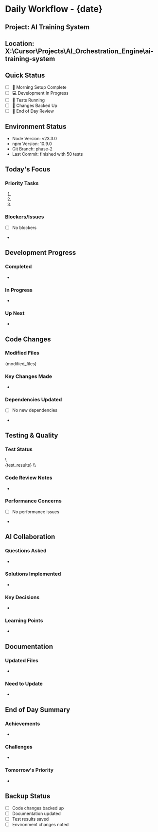 # Daily Workflow - {date}

## Project: AI Training System
## Location: X:\Cursor\Projects\AI_Orchestration_Engine\ai-training-system

## Quick Status
- [ ] 🌅 Morning Setup Complete
- [ ] 💻 Development In Progress
- [ ] 🧪 Tests Running
- [ ] 🔄 Changes Backed Up
- [ ] 🌙 End of Day Review

## Environment Status
- Node Version: v23.3.0
- npm Version: 10.9.0
- Git Branch: phase-2
- Last Commit: finished with 50 tests 

## Today's Focus
### Priority Tasks
1. 
2. 
3. 

### Blockers/Issues
- [ ] No blockers
- 

## Development Progress
### Completed
- 

### In Progress
- 

### Up Next
- 

## Code Changes
### Modified Files
{modified_files}

### Key Changes Made
- 

### Dependencies Updated
- [ ] No new dependencies
- 

## Testing & Quality
### Test Status
\\\
{test_results}
\\\

### Code Review Notes
- 

### Performance Concerns
- [ ] No performance issues
- 

## AI Collaboration
### Questions Asked
- 

### Solutions Implemented
- 

### Key Decisions
- 

### Learning Points
- 

## Documentation
### Updated Files
- 

### Need to Update
- 

## End of Day Summary
### Achievements
- 

### Challenges
- 

### Tomorrow's Priority
- 

## Backup Status
- [ ] Code changes backed up
- [ ] Documentation updated
- [ ] Test results saved
- [ ] Environment changes noted
